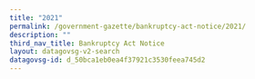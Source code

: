 ```yaml
---
title: "2021"
permalink: /government-gazette/bankruptcy-act-notice/2021/
description: ""
third_nav_title: Bankruptcy Act Notice
layout: datagovsg-v2-search
datagovsg-id: d_50bca1eb0ea4f37921c3530feea745d2
---
```

